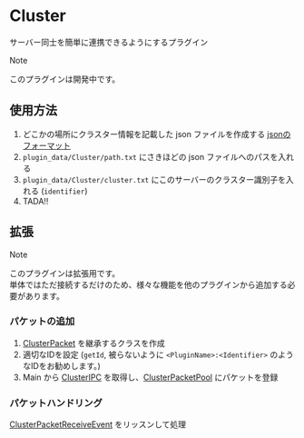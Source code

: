 # Cluster

サーバー同士を簡単に連携できるようにするプラグイン

> [!NOTE]
>
> このプラグインは開発中です。<br>

## 使用方法

1. どこかの場所にクラスター情報を記載した json ファイルを作成する [jsonのフォーマット](./CLUSTER_INFO.md)
2. `plugin_data/Cluster/path.txt` にさきほどの json ファイルへのパスを入れる
3. `plugin_data/Cluster/cluster.txt` にこのサーバーのクラスター識別子を入れる (`identifier`)
4. TADA!!

## 拡張

> [!NOTE]
>
> このプラグインは拡張用です。<br>
> 単体ではただ接続するだけのため、様々な機能を他のプラグインから追加する必要があります。<br>

### パケットの追加

1. [ClusterPacket](src/ipc/packet/ClusterPacket.php) を継承するクラスを作成
2. 適切なIDを設定 (`getId`, 被らないように `<PluginName>:<Identifier>` のようなIDをお勧めします。)
3. Main から [ClusterIPC](src/ipc/ClusterIPC.php)
   を取得し、[ClusterPacketPool](src/ipc/packet/ClusterPacketPool.php) にパケットを登録<br>

### パケットハンドリング

[ClusterPacketReceiveEvent](src/event/ClusterPacketReceiveEvent.php) をリッスンして処理
